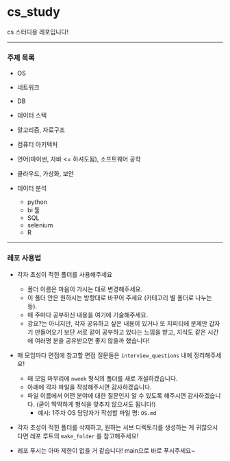# cs_study

cs 스터디용 레포입니다!

---

### 주제 목록

- OS 
- 네트워크 
- DB 
- 데이터 스택 
- 알고리즘, 자료구조 
- 컴퓨터 아키텍처 
- 언어(파이썬, 자바 <= 하셔도됨), 소프트웨어 공학 
- 클라우드, 가상화, 보안 

- 데이터 분석
    - python
    - bi 툴
    - SQL
    - selenium
    - R

---

### 레포 사용법

- 각자 초성이 적힌 폴더를 사용해주세요
    - 폴더 이름은 마음이 가시는 대로 변경해주세요.
    - 이 폴더 안은 원하시는 방향대로 바꾸어 주세요 (카테고리 별 폴더로 나누는 등).
    - 매 주마다 공부하신 내용을 여기에 기술해주세요.
    - 강요?는 아니지만, 각자 공유하고 싶은 내용이 있거나 또 지피티에 문제만 갑자기 만들어오기 보단 서로 같이 공부하고 있다는 느낌을 받고, 지식도 같은 시간에 여러명 분을 공유받으면 좋지 않을까 했습니다!


- 매 모임마다 면접에 참고할 면접 질문들은 `interview_questions` 내에 정리해주세요! 
    - 매 모임 마무리에 `nweek` 형식의 폴더를 새로 개설하겠습니다.
    - 아래에 각자 파일을 작성해주시면 감사하겠습니다.
    - 파일 이름에서 어떤 분야에 대한 질문인지 알 수 있도록 해주시면 감사하겠습니다. (굳이 딱딱하게 형식을 맞추지 않으셔도 됩니다!)
        - 예시: 1주차 OS 담당자가 작성할 파일 명: `OS.md`

- 각자 초성이 적힌 폴더를 삭제하고, 원하는 서브 디렉토리를 생성하는 게 귀찮으시다면 레포 루트의 `make_folder` 를 참고해주세요! 

- 레포 푸시는 아마 제한이 없을 거 같습니다! main으로 바로 푸시주세요~ 


